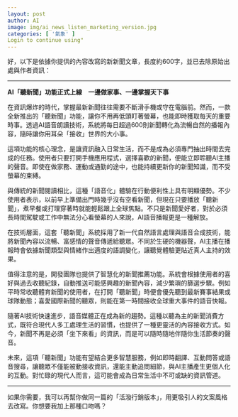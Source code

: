 ```yaml
---
layout: post
author: AI
image: img/ai_news_listen_marketing_version.jpg
categories: [ '氣象' ]
Login to continue using"
---
```

好，以下是依據你提供的內容改寫的新新聞文章，長度約600字，並已去除原始出處與作者資訊：  

---

**AI「聽新聞」功能正式上線　一邊做家事、一邊掌握天下事**  

在資訊爆炸的時代，掌握最新新聞往往需要不斷滑手機或守在電腦前。然而，一款全新推出的「聽新聞」功能，讓你不用再低頭盯著螢幕，也能即時獲取每天的重要時事。透過AI語音朗讀技術，系統將每日超過600則新聞轉化為流暢自然的播報內容，隨時讓你用耳朵「接收」世界的大小事。  

這項功能的核心理念，是讓資訊融入日常生活，而不是成為必須專門抽出時間去完成的任務。使用者只要打開手機應用程式，選擇喜歡的新聞，便能立即聆聽AI主播的聲音。即使在做家務、運動或通勤的途中，也能持續更新你的新聞知識，而不受螢幕的束縛。  

與傳統的新聞閱讀相比，這種「語音化」體驗在行動便利性上具有明顯優勢。不少使用者表示，以前早上準備出門時幾乎沒有空看新聞，但現在只要播放「聽新聞」，煮早餐或打理穿著時就能輕鬆跟上全球焦點。不只是新聞愛好者，對於必須長時間駕駛或工作中無法分心看螢幕的人來說，AI語音播報更是一種解放。  

在技術層面，這套「聽新聞」系統採用了新一代自然語言處理與語音合成技術，能將新聞內容以流暢、富感情的聲音傳遞給聽眾。不同於生硬的機器聲，AI主播在播報時會依據新聞類型與情緒作出適度的語調變化，讓聽覺體驗更貼近真人主持的效果。  

值得注意的是，開發團隊也提供了智慧化的新聞推薦功能。系統會根據使用者的喜好與過去收聽紀錄，自動推送可能感興趣的新聞內容，減少繁瑣的篩選步驟。例如平時常收聽體育新聞的使用者，在打開「聽新聞」時便會優先聽到最新賽事結果或球隊動態；喜愛國際新聞的聽眾，則能在第一時間接收全球重大事件的語音快報。  

隨著AI技術快速進步，語音媒體正在成為新的趨勢。這種以聽為主的新聞消費方式，既符合現代人多工處理生活的習慣，也提供了一種更靈活的內容接收方式。如今，新聞不再是必須「坐下來看」的資訊，而是可以隨時隨地伴隨你生活節奏的聲音。  

未來，這項「聽新聞」功能有望結合更多智慧服務，例如即時翻譯、互動問答或語音搜尋，讓聽眾不僅能被動接收資訊，還能主動追問細節，與AI主播產生更個人化的互動。對忙碌的現代人而言，這可能會成為日常生活中不可或缺的資訊管道。  

---

如果你需要，我可以再幫你做同一篇的「活潑行銷版本」，用更吸引人的文案風格去改寫。你想要我加上那種口吻嗎？
